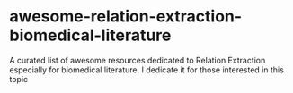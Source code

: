 # awesome-relation-extraction-biomedical-literature
A curated list of awesome resources dedicated to Relation Extraction especially for biomedical literature. I dedicate it for those interested in this topic

